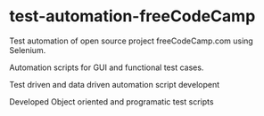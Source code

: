 # test-automation-freeCodeCamp
Test automation of open source project freeCodeCamp.com using Selenium.

Automation scripts for GUI and functional test cases. 

Test driven and data driven automation script developent

Developed Object oriented and programatic test scripts

